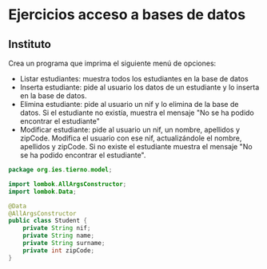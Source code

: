 # Ejercicios acceso a bases de datos

## Instituto

Crea un programa que imprima el siguiente menú de opciones:

* Listar estudiantes: muestra todos los estudiantes en la base de datos
* Inserta estudiante: pide al usuario los datos de un estudiante y lo inserta en la base de datos.
* Elimina estudiante: pide al usuario un nif y lo elimina de la base de datos. Si el estudiante no existía, muestra el mensaje "No se ha podido encontrar el estudiante"
* Modificar estudiante: pide al usuario un nif, un nombre, apellidos y zipCode. Modifica el usuario con ese nif, actualizándole el nombre, apellidos y zipCode. Si no existe el estudiante  muestra el mensaje "No se ha podido encontrar el estudiante".

```java
package org.ies.tierno.model;

import lombok.AllArgsConstructor;
import lombok.Data;

@Data
@AllArgsConstructor
public class Student {
    private String nif;
    private String name;
    private String surname;
    private int zipCode;
}
```

